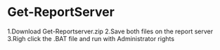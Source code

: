 # Get-ReportServer
1.Download Get-Reportserver.zip
2.Save both files on the report server
3.Righ click the .BAT file and run with Administrator rights 
